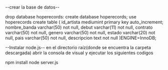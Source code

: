 --crear la base de datos--

drop database hoperecords:
create database hoperecords;
use hoperecords
create table
(
id_artista mediumint primary key auto_increment;
nombre_banda varchar(50) not null,
debut varchar(11) not null,
contrato varchar(50) not null,
genero varchar(50) not null,
estado varchar(20) not null,
pais varchar(50) not null,
descripcion text not null
)ENGINE=InnoDB;


--Instalar node.js--
en el directorio raíz(donde se encuentra la carpeta descargada) abrir la consola de visual y ejecutar los siguientes codigos

npm install
node server.js
